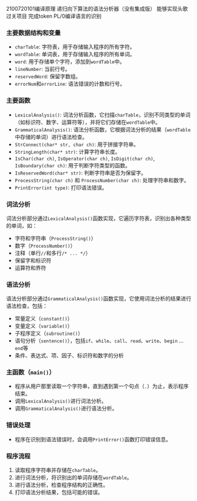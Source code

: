 2100720101编译原理
递归向下算法的语法分析器（没有集成版）
能够实现头歌过关项目
完成token PL/0编译语言的识别

### 主要数据结构和变量
- `charTable`: 字符表，用于存储输入程序的所有字符。
- `wordTable`: 单词表，用于存储输入程序的所有单词。
- `word`: 用于存储单个字符，添加到`wordTable`中。
- `lineNumber`: 当前行号。
- `reservedWord`: 保留字数组。
- `errorNum`和`errorLine`: 语法错误的计数和行号。

### 主要函数
- `LexicalAnalysis()`: 词法分析函数，它扫描`charTable`，识别不同类型的单词（如标识符、数字、运算符等），并将它们存储在`wordTable`中。
- `GrammaticalAnalysis()`: 语法分析函数，它根据词法分析的结果（`wordTable`中存储的单词）进行语法检查。
- `StrConnect(char* str, char ch)`: 用于拼接字符串。
- `StringLength(char* str)`: 计算字符串长度。
- `IsChar(char ch)`, `IsOperator(char ch)`, `IsDigit(char ch)`, `IsBoundary(char ch)`: 用于判断字符类型的函数。
- `IsReservedWord(char* str)`: 判断字符串是否为保留字。
- `ProcessString(char ch)` 和 `ProcessNumber(char ch)`: 处理字符串和数字。
- `PrintError(int type)`: 打印语法错误。

### 词法分析
词法分析部分通过`LexicalAnalysis()`函数实现，它遍历字符表，识别出各种类型的单词，如：
- 字符和字符串（`ProcessString()`）
- 数字（`ProcessNumber()`）
- 注释（单行`//`和多行`/* ... */`）
- 保留字和标识符
- 运算符和界符

### 语法分析
语法分析部分通过`GrammaticalAnalysis()`函数实现，它使用词法分析的结果进行语法检查，包括：
- 常量定义（`constant()`）
- 变量定义（`variable()`）
- 子程序定义（`subroutine()`）
- 语句分析（`sentence()`），包括`if`、`while`、`call`、`read`、`write`、`begin` ... `end`等
- 条件、表达式、项、因子、标识符和数字的分析

### 主函数（`main()`）
- 程序从用户那里读取一个字符串，直到遇到第一个句点（`.`）为止，表示程序结束。
- 调用`LexicalAnalysis()`进行词法分析。
- 调用`GrammaticalAnalysis()`进行语法分析。

### 错误处理
- 程序在识别到语法错误时，会调用`PrintError()`函数打印错误信息。

### 程序流程
1. 读取程序字符串并存储在`charTable`。
2. 进行词法分析，将识别出的单词存储在`wordTable`。
3. 进行语法分析，检查程序结构的正确性。
4. 打印语法分析结果，包括可能的错误。

